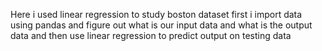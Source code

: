 
Here i used linear regression to study boston dataset first i import data using pandas and figure out what is our input data and what is the output data and then use linear regression to predict output on testing data 
